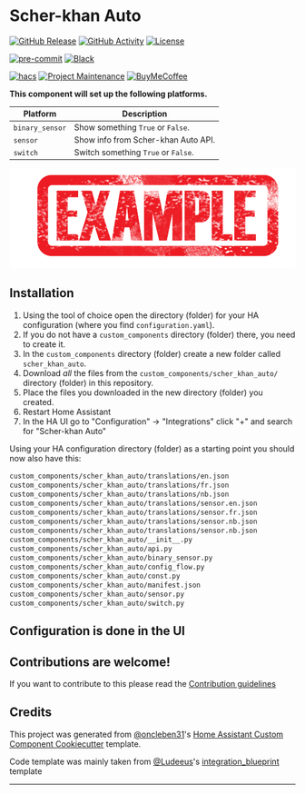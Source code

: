# Scher-khan Auto

[![GitHub Release][releases-shield]][releases]
[![GitHub Activity][commits-shield]][commits]
[![License][license-shield]](LICENSE)

[![pre-commit][pre-commit-shield]][pre-commit]
[![Black][black-shield]][black]

[![hacs][hacsbadge]][hacs]
[![Project Maintenance][maintenance-shield]][user_profile]
[![BuyMeCoffee][buymecoffeebadge]][buymecoffee]

**This component will set up the following platforms.**

| Platform        | Description                                                               |
| --------------- | ------------------------------------------------------------------------- |
| `binary_sensor` | Show something `True` or `False`.                                         |
| `sensor`        | Show info from Scher-khan Auto API. |
| `switch`        | Switch something `True` or `False`.                                       |

![example][exampleimg]

## Installation

1. Using the tool of choice open the directory (folder) for your HA configuration (where you find `configuration.yaml`).
2. If you do not have a `custom_components` directory (folder) there, you need to create it.
3. In the `custom_components` directory (folder) create a new folder called `scher_khan_auto`.
4. Download _all_ the files from the `custom_components/scher_khan_auto/` directory (folder) in this repository.
5. Place the files you downloaded in the new directory (folder) you created.
6. Restart Home Assistant
7. In the HA UI go to "Configuration" -> "Integrations" click "+" and search for "Scher-khan Auto"

Using your HA configuration directory (folder) as a starting point you should now also have this:

```text
custom_components/scher_khan_auto/translations/en.json
custom_components/scher_khan_auto/translations/fr.json
custom_components/scher_khan_auto/translations/nb.json
custom_components/scher_khan_auto/translations/sensor.en.json
custom_components/scher_khan_auto/translations/sensor.fr.json
custom_components/scher_khan_auto/translations/sensor.nb.json
custom_components/scher_khan_auto/translations/sensor.nb.json
custom_components/scher_khan_auto/__init__.py
custom_components/scher_khan_auto/api.py
custom_components/scher_khan_auto/binary_sensor.py
custom_components/scher_khan_auto/config_flow.py
custom_components/scher_khan_auto/const.py
custom_components/scher_khan_auto/manifest.json
custom_components/scher_khan_auto/sensor.py
custom_components/scher_khan_auto/switch.py
```

## Configuration is done in the UI

<!---->

## Contributions are welcome!

If you want to contribute to this please read the [Contribution guidelines](CONTRIBUTING.md)

## Credits

This project was generated from [@oncleben31](https://github.com/oncleben31)'s [Home Assistant Custom Component Cookiecutter](https://github.com/oncleben31/cookiecutter-homeassistant-custom-component) template.

Code template was mainly taken from [@Ludeeus](https://github.com/ludeeus)'s [integration_blueprint][integration_blueprint] template

---

[integration_blueprint]: https://github.com/custom-components/integration_blueprint
[black]: https://github.com/psf/black
[black-shield]: https://img.shields.io/badge/code%20style-black-000000.svg?style=for-the-badge
[buymecoffee]: https://www.buymeacoffee.com/iredun
[buymecoffeebadge]: https://img.shields.io/badge/buy%20me%20a%20coffee-donate-yellow.svg?style=for-the-badge
[commits-shield]: https://img.shields.io/github/commit-activity/y/iredun/scher-khan-auto.svg?style=for-the-badge
[commits]: https://github.com/iredun/scher-khan-auto/commits/main
[hacs]: https://hacs.xyz
[hacsbadge]: https://img.shields.io/badge/HACS-Custom-orange.svg?style=for-the-badge
[discord]: https://discord.gg/Qa5fW2R
[discord-shield]: https://img.shields.io/discord/330944238910963714.svg?style=for-the-badge
[exampleimg]: example.png
[forum-shield]: https://img.shields.io/badge/community-forum-brightgreen.svg?style=for-the-badge
[forum]: https://community.home-assistant.io/
[license-shield]: https://img.shields.io/github/license/iredun/scher-khan-auto.svg?style=for-the-badge
[maintenance-shield]: https://img.shields.io/badge/maintainer-%40iredun-blue.svg?style=for-the-badge
[pre-commit]: https://github.com/pre-commit/pre-commit
[pre-commit-shield]: https://img.shields.io/badge/pre--commit-enabled-brightgreen?style=for-the-badge
[releases-shield]: https://img.shields.io/github/release/iredun/scher-khan-auto.svg?style=for-the-badge
[releases]: https://github.com/iredun/scher-khan-auto/releases
[user_profile]: https://github.com/iredun

